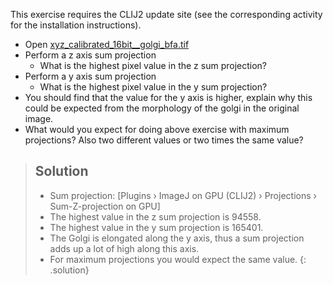 This exercise requires the CLIJ2 update site (see the corresponding activity for the installation instructions).

- Open [xyz_calibrated_16bit__golgi_bfa.tif](https://github.com/NEUBIAS/training-resources/raw/master/image_data/xyz_calibrated_16bit__golgi_bfa.tif)
- Perform a z axis sum projection
  - What is the highest pixel value in the z sum projection?
- Perform a y axis sum projection
  - What is the highest pixel value in the y sum projection?
- You should find that the value for the y axis is higher, explain why this could be expected from the morphology of the golgi in the original image.
- What would you expect for doing above exercise with maximum projections? Also two different values or two times the same value?

> ## Solution
> - Sum projection: [Plugins › ImageJ on GPU (CLIJ2) › Projections › Sum-Z-projection on GPU]
> - The highest value in the z sum projection is 94558.
> - The highest value in the y sum projection is 165401.
> - The Golgi is elongated along the y axis, thus a sum projection adds up a lot of high along this axis.
> - For maximum projections you would expect the same value.
{: .solution}
